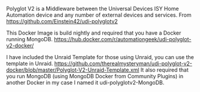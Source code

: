 Polyglot V2 is a Middleware between the Universal Devices ISY Home Automation device and any number of external devices and services.
From https://github.com/Einstein42/udi-polyglotv2

This Docker Image is build nightly and required that you have a Docker running MongoDB. https://hub.docker.com/r/automationgeek/udi-polyglot-v2-docker/

I have included the Unraid Template for those using Unraid, you can use the template in Unraid. https://github.com/therealmysteryman/udi-polyglot-v2-docker/blob/master/Polyglot-V2-Unraid-Template.xml It also required that you run MongoDB (using MongoDB Docker from Community Plugins) in another Docker in my case I named it udi-polyglotv2-MongoDB. 
